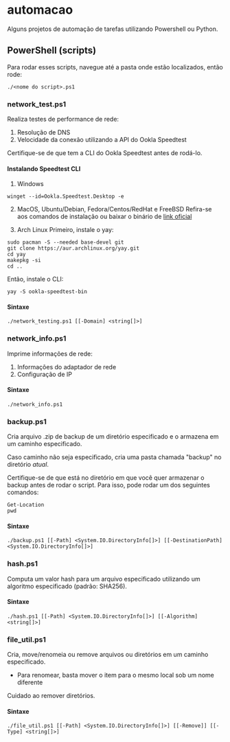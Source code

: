 # automacao
Alguns projetos de automação de tarefas utilizando Powershell ou Python.

## PowerShell (scripts) 
Para rodar esses scripts, navegue até a pasta onde estão localizados, então rode:

```
./<nome do script>.ps1
```

### network_test.ps1
Realiza testes de performance de rede:
1. Resolução de DNS
2. Velocidade da conexão utilizando a API do Ookla Speedtest

Certifique-se de que tem a CLI do Ookla Speedtest antes de rodá-lo.

#### Instalando Speedtest CLI
1. Windows

```
winget --id=Ookla.Speedtest.Desktop -e
```

2. MacOS, Ubuntu/Debian, Fedora/Centos/RedHat e FreeBSD
Refira-se aos comandos de instalação ou baixar o binário de [link oficial](https://www.speedtest.net/pt/apps/cli)

3. Arch Linux
Primeiro, instale o yay:

```
sudo pacman -S --needed base-devel git
git clone https://aur.archlinux.org/yay.git
cd yay
makepkg -si
cd ..
```

Então, instale o CLI:

```
yay -S ookla-speedtest-bin
```

#### Sintaxe

```
./network_testing.ps1 [[-Domain] <string[]>]
```

### network_info.ps1
Imprime informações de rede:
1. Informações do adaptador de rede
2. Configuração de IP

#### Sintaxe

```
./network_info.ps1
```

### backup.ps1
Cria arquivo .zip de backup de um diretório especificado e o armazena em um caminho especificado.

Caso caminho não seja especificado, cria uma pasta chamada "backup" no diretório _atual_.

Certifique-se de que está no diretório em que você quer armazenar o backup antes de rodar o script. Para isso, pode rodar um dos seguintes comandos:

```
Get-Location
pwd
```

#### Sintaxe

```
./backup.ps1 [[-Path] <System.IO.DirectoryInfo[]>] [[-DestinationPath] <System.IO.DirectoryInfo[]>]
```

### hash.ps1
Computa um valor hash para um arquivo especificado utilizando um algoritmo especificado (padrão: SHA256).

#### Sintaxe

```
./hash.ps1 [[-Path] <System.IO.DirectoryInfo[]>] [[-Algorithm] <string[]>]
```

### file_util.ps1
Cria, move/renomeia ou remove arquivos ou diretórios em um caminho especificado.
+ Para renomear, basta mover o item para o mesmo local sob um nome diferente

Cuidado ao remover diretórios.

#### Sintaxe

```
./file_util.ps1 [[-Path] <System.IO.DirectoryInfo[]>] [[-Remove]] [[-Type] <string[]>]
```